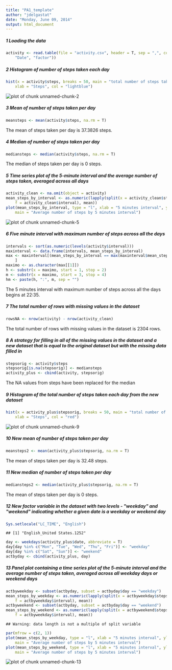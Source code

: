 ```yaml
---
title: "PA1_template"
author: "jdelgastat"
date: "Monday, June 09, 2014"
output: html_document
---
```


##### 1 Loading the data


```r
activity <- read.table(file = "activity.csv", header = T, sep = ",", colClasses = c("numeric", 
    "Date", "factor"))
```


##### 2 Histogram of number of steps taken each day

```r
hist(x = activity$steps, breaks = 50, main = "total number of steps taken each day", 
    xlab = "Steps", col = "lightblue")
```

![plot of chunk unnamed-chunk-2](figure/unnamed-chunk-2.png) 


##### 3 Mean of number of steps taken per day

```r
meansteps <- mean(activity$steps, na.rm = T)
```

The mean of steps taken per day is 37.3826 steps.

##### 4 Median of number of steps taken per day

```r
mediansteps <- median(activity$steps, na.rm = T)
```

The median of steps taken per day is 0 steps.

##### 5 Time series plot of the 5-minute interval and the average number of steps taken, averaged across all days

```r
activity_clean <- na.omit(object = activity)
mean_steps_by_interval <- as.numeric(lapply(split(x = activity_clean$steps, 
    f = activity_clean$interval), mean))
plot(mean_steps_by_interval, type = "l", xlab = "5 minutes interval", ylab = "Mean of steps across all days", 
    main = "Average number of steps by 5 minutes interval")
```

![plot of chunk unnamed-chunk-5](figure/unnamed-chunk-5.png) 


##### 6 Five minute interval with maximum number of steps across all the days

```r
intervals <- sort(as.numeric(levels(activity$interval)))
maxinterval <- data.frame(intervals, mean_steps_by_interval)
max <- maxinterval[(mean_steps_by_interval == max(maxinterval$mean_steps_by_interval)), 
    ]
maximo <- as.character(max[[1]])
h <- substr(x = maximo, start = 1, stop = 2)
m <- substr(x = maximo, start = 3, stop = 4)
hm <- paste(h, ":", m, sep = "")
```

The 5 minutes interval with maximum number of steps across all the days begins at 22:35.

##### 7 The total number of rows with missing values in the dataset

```r
rowsNA <- nrow(activity) - nrow(activity_clean)
```

The total number of rows with missing values in the dataset is 2304 rows.

##### 8 A strategy for filling in all of the missing values in the dataset and a new dataset that is equal to the original dataset but with the missing data filled in

```r
stepsorig <- activity$steps
stepsorig[is.na(stepsorig)] <- mediansteps
activity_plus <- cbind(activity, stepsorig)
```

The NA values from steps have been replaced for the median

##### 9 Histogram of the total number of steps taken each day from the new dataset

```r
hist(x = activity_plus$stepsorig, breaks = 50, main = "total number of steps taken each day", 
    xlab = "Steps", col = "red")
```

![plot of chunk unnamed-chunk-9](figure/unnamed-chunk-9.png) 


##### 10 New mean of number of steps taken per day

```r
meansteps2 <- mean(activity_plus$stepsorig, na.rm = T)
```

The mean of steps taken per day is 32.48 steps.

##### 11 New median of number of steps taken per day

```r
mediansteps2 <- median(activity_plus$stepsorig, na.rm = T)
```

The mean of steps taken per day is 0 steps.

##### 12 New factor variable in the dataset with two levels - "weekday" and "weekend" indicating whether a given date is a weekday or weekend day

```r
Sys.setlocale("LC_TIME", "English")
```

```
## [1] "English_United States.1252"
```

```r
day <- weekdays(activity_plus$date, abbreviate = T)
day[day %in% c("Mon", "Tue", "Wed", "Thu", "Fri")] <- "weekday"
day[day %in% c("Sat", "Sun")] <- "weekend"
actbyday <- cbind(activity_plus, day)
```


##### 13 Panel plot containing a time series plot of the 5-minute interval and the average number of steps taken, averaged across all weekday days or weekend days

```r
actbyweekday <- subset(actbyday, subset = actbyday$day == "weekday")
mean_steps_by_weekday <- as.numeric(lapply(split(x = actbyweekday$stepsorig, 
    f = actbyweekday$interval), mean))
actbyweekend <- subset(actbyday, subset = actbyday$day == "weekend")
mean_steps_by_weekend <- as.numeric(lapply(split(x = actbyweekend$stepsorig, 
    f = actbyweekday$interval), mean))
```

```
## Warning: data length is not a multiple of split variable
```

```r
par(mfrow = c(2, 1))
plot(mean_steps_by_weekday, type = "l", xlab = "5 minutes interval", ylab = "Mean of steps across weekdays", 
    main = "Average number of steps by 5 minutes interval")
plot(mean_steps_by_weekend, type = "l", xlab = "5 minutes interval", ylab = "Mean of steps across weekend", 
    main = "Average number of steps by 5 minutes interval")
```

![plot of chunk unnamed-chunk-13](figure/unnamed-chunk-13.png) 


